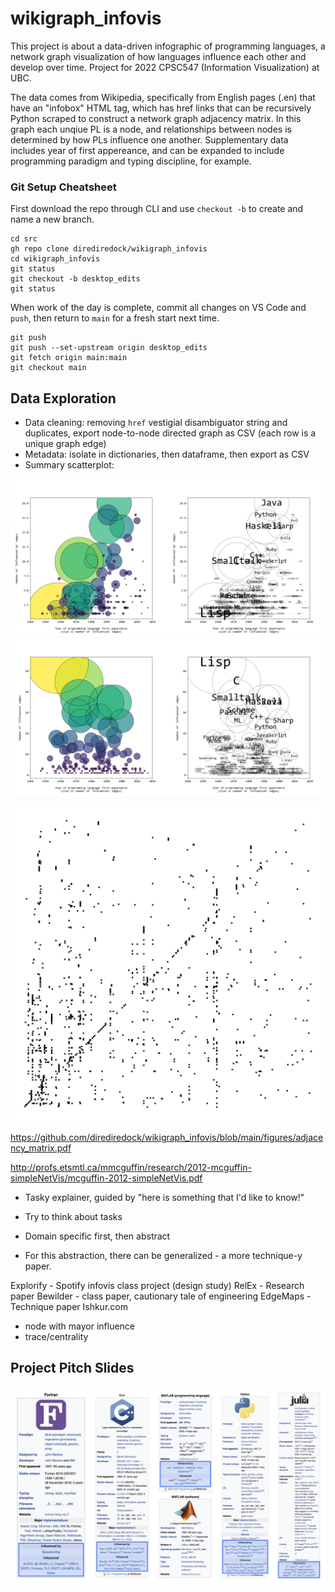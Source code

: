 # wikigraph_infovis

This project is about a data-driven infographic of programming languages, a network graph visualization of how languages influence each other and develop over time. Project for 2022 CPSC547 (Information Visualization) at UBC.

The data comes from Wikipedia, specifically from English pages (.en) that have an "infobox" HTML tag, which has href links that can be recursively Python scraped to construct a network graph adjacency matrix. In this graph each unqiue PL is a node, and relationships between nodes is determined by how PLs influence one another. Supplementary data includes year of first appereance, and can be expanded to include programming paradigm and typing discipline, for example.

### Git Setup Cheatsheet

First download the repo through CLI and use `checkout -b` to create and name a new branch.

```
cd src
gh repo clone dirediredock/wikigraph_infovis
cd wikigraph_infovis
git status
git checkout -b desktop_edits
git status
```

When work of the day is complete, commit all changes on VS Code and `push`, then return to `main` for a fresh start next time.

```
git push
git push --set-upstream origin desktop_edits
git fetch origin main:main
git checkout main
```

## Data Exploration

- Data cleaning: removing `href` vestigial disambiguator string and duplicates, export node-to-node directed graph as CSV (each row is a unique graph edge)
- Metadata: isolate in dictionaries, then dataframe, then export as CSV
- Summary scatterplot:

<img src="figures/summary_A_plot.png" width="50%"><img src="figures/summary_A_text.png" width="50%">
<img src="figures/summary_B_plot.png" width="50%"><img src="figures/summary_B_text.png" width="50%">

<img src="figures/adjacency_forwards.png" width="100%">

https://github.com/dirediredock/wikigraph_infovis/blob/main/figures/adjacency_matrix.pdf

http://profs.etsmtl.ca/mmcguffin/research/2012-mcguffin-simpleNetVis/mcguffin-2012-simpleNetVis.pdf

- Tasky explainer, guided by "here is something that I'd like to know!"
- Try to think about tasks
- Domain specific first, then abstract

- For this abstraction, there can be generalized - a more technique-y paper.

Explorify - Spotify infovis class project (design study)
RelEx - Research paper
Bewilder - class paper, cautionary tale of engineering
EdgeMaps - Technique paper
Ishkur.com

- node with mayor influence
- trace/centrality

## Project Pitch Slides

<img src="figures/wikiscrape_results_2.png" width="100%">
